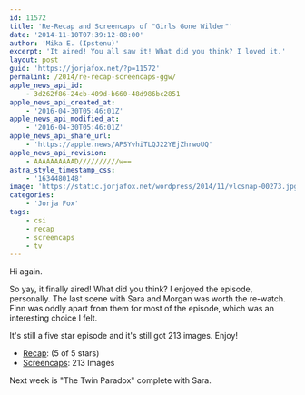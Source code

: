 ```yaml
---
id: 11572
title: 'Re-Recap and Screencaps of "Girls Gone Wilder"'
date: '2014-11-10T07:39:12-08:00'
author: 'Mika E. (Ipstenu)'
excerpt: 'It aired! You all saw it! What did you think? I loved it.'
layout: post
guid: 'https://jorjafox.net/?p=11572'
permalink: /2014/re-recap-screencaps-ggw/
apple_news_api_id:
    - 3d262f86-24cb-409d-b660-48d986bc2851
apple_news_api_created_at:
    - '2016-04-30T05:46:01Z'
apple_news_api_modified_at:
    - '2016-04-30T05:46:01Z'
apple_news_api_share_url:
    - 'https://apple.news/APSYvhiTLQJ22YEjZhrwoUQ'
apple_news_api_revision:
    - AAAAAAAAAAD//////////w==
astra_style_timestamp_css:
    - '1634480148'
image: 'https://static.jorjafox.net/wordpress/2014/11/vlcsnap-00273.jpg'
categories:
    - 'Jorja Fox'
tags:
    - csi
    - recap
    - screencaps
    - tv
---
```


Hi again.

So yay, it finally aired! What did you think? I enjoyed the episode, personally. The last scene with Sara and Morgan was worth the re-watch. Finn was oddly apart from them for most of the episode, which was an interesting choice I felt.

It's still a five star episode and it's still got 213 images. Enjoy!
<ul>
 	<li><a href="https://jorjafox.net/wiki/Girls_Gone_Wilder">Recap</a>: (5 of 5 stars)</li>
 	<li><a href="https://jorjafox.net/gallery/tv/csi/season15/05-girlswilder/">Screencaps</a>: 213 Images</li>
</ul>
Next week is "The Twin Paradox" complete with Sara.
